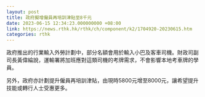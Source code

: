 ```yaml
---
layout: post
title: 政府擬增僱員再培訓津貼至8千元
date: 2023-06-15 12:34:23.000000000 +08:00
link: https://news.rthk.hk/rthk/ch/component/k2/1704920-20230615.htm
categories: rthk
---
```


政府推出的行業輸入外勞計劃中，部分名額會用於輸入小巴及客車司機。財政司副司長黃偉綸說，運輸署將加班應對這類司機的考牌需求，不會影響本地考車牌的學員。

另外，政府亦計劃提升僱員再培訓津貼，由現時5800元增至8000元，讓希望提升技能或轉行人士受惠更多。
